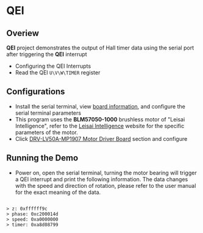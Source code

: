 # QEI

## Overiew

**QEI** project demonstrates the output of Hall timer data using the serial port after triggering the **QEI** interrupt

- Configuring the QEI Interrupts
- Read the QEI `U\V\W\TIMER` register

## Configurations

- Install the serial terminal, view [board information](lab_board_overiew), and configure the serial terminal parameters
- This program uses the **BLM57050-1000** brushless motor of "Leisai Intelligence", refer to the [Leisai Intelligence](https://leisai.com/) website for the specific parameters of the motor.
- Click [DRV-LV50A-MP1907 Motor Driver Board](lab_drv_lv50a_mp1907) section and configure

## Running the Demo

- Power on, open the serial terminal, turning the motor bearing will trigger a QEI interrupt and print the following information. The data changes with the speed and direction of rotation, please refer to the user manual for the exact meaning of the data.

```console

> z: 0xffffff9c
> phase: 0xc200014d
> speed: 0xa0000000
> timer: 0xa8d08799

```
